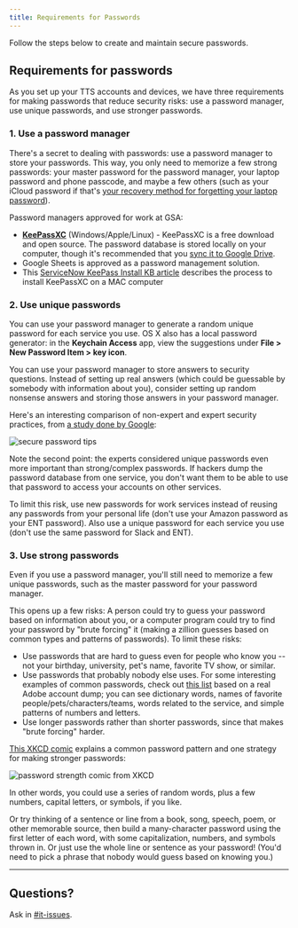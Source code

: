 ```yaml
---
title: Requirements for Passwords
---
```


Follow the steps below to create and maintain secure passwords.

## Requirements for passwords

As you set up your TTS accounts and devices, we have three requirements for making passwords that reduce security risks: use a password manager, use unique passwords, and use stronger passwords.

### 1. Use a password manager

There's a secret to dealing with passwords: use a password manager to store your passwords. This way, you only need to memorize a few strong passwords: your master password for the password manager, your laptop password and phone passcode, and maybe a few others (such as your iCloud password if that's [your recovery method for forgetting your laptop password]({{site.baseurl}}/equipment/#laptop)).

Password managers approved for work at GSA:

- [**KeePassXC**](https://keepassxc.org/) (Windows/Apple/Linux) - KeePassXC is a free download and open source. The password database is stored locally on your computer, though it's recommended that you [sync it to Google Drive]({{site.baseurl}}/google-drive/#local-editing).
- Google Sheets is approved as a password management solution.
- This [ServiceNow KeePass Install KB article](https://gsa.servicenowservices.com/sp/?id=kb_article&sys_id=74524c55dbe067043068fd0d0f961969) describes the process to install KeePassXC on a MAC computer

### 2. Use unique passwords

You can use your password manager to generate a random unique password for each service you use. OS X also has a local password generator: in the **Keychain Access** app, view the suggestions under **File > New Password Item > key icon**.

You can use your password manager to store answers to security questions. Instead of setting up real answers (which could be guessable by somebody with information about you), consider setting up random nonsense answers and storing those answers in your password manager.

Here's an interesting comparison of non-expert and expert security practices, from [a study done by Google](https://googleonlinesecurity.blogspot.com/2015/07/new-research-comparing-how-security.html):

<img src="{{site.baseurl}}/images/equipment/1.png" alt="secure password tips" />

Note the second point: the experts considered unique passwords even more important than strong/complex passwords. If hackers dump the password database from one service, you don't want them to be able to use that password to access your accounts on other services.

To limit this risk, use new passwords for work services instead of reusing any passwords from your personal life (don't use your Amazon password as your ENT password). Also use a unique password for each service you use (don't use the same password for Slack and ENT).

### 3. Use strong passwords

Even if you use a password manager, you'll still need to memorize a few unique passwords, such as the master password for your password manager.

This opens up a few risks: A person could try to guess your password based on information about you, or a computer program could try to find your password by "brute forcing" it (making a zillion guesses based on common types and patterns of passwords). To limit these risks:

- Use passwords that are hard to guess even for people who know you -- not your birthday, university, pet's name, favorite TV show, or similar.
- Use passwords that probably nobody else uses. For some interesting examples of common passwords, check out [this list](https://web.archive.org/web/20151005001104/https://stricture-group.com/files/adobe-top100.txt) based on a real Adobe account dump; you can see dictionary words, names of favorite people/pets/characters/teams, words related to the service, and simple patterns of numbers and letters.
- Use longer passwords rather than shorter passwords, since that makes "brute forcing" harder.

[This XKCD comic](https://xkcd.com/936/) explains a common password pattern and one strategy for making stronger passwords:

<img src="https://imgs.xkcd.com/comics/password_strength.png" alt="password strength comic from XKCD" />

In other words, you could use a series of random words, plus a few numbers, capital letters, or symbols, if you like.

Or try thinking of a sentence or line from a book, song, speech, poem, or other memorable source, then build a many-character password using the first letter of each word, with some capitalization, numbers, and symbols thrown in. Or just use the whole line or sentence as your password! (You'd need to pick a phrase that nobody would guess based on knowing you.)

---

## Questions?

Ask in [#it-issues](https://gsa-tts.slack.com/messages/questions/).
